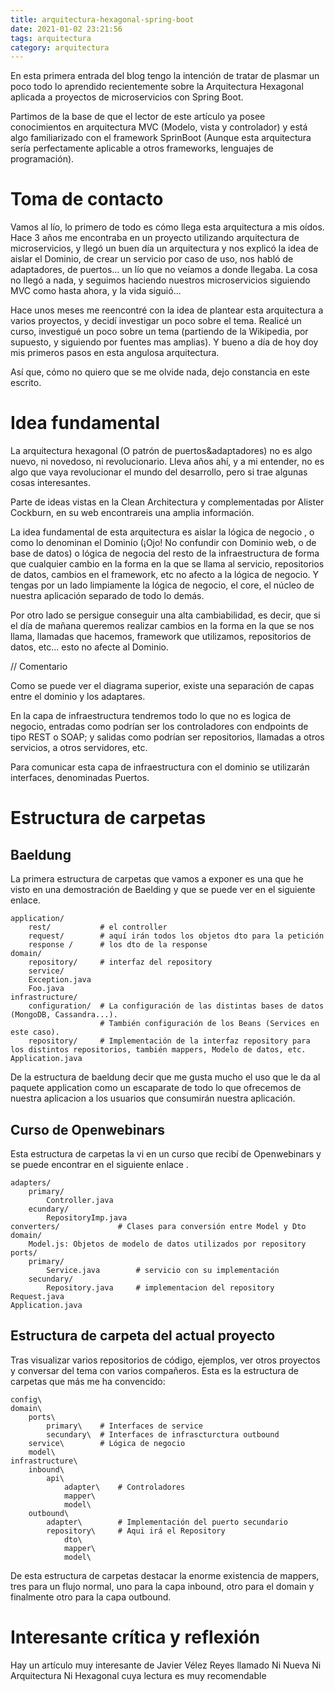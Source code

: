 ```yaml
---
title: arquitectura-hexagonal-spring-boot
date: 2021-01-02 23:21:56
tags: arquitectura
category: arquitectura
---
```


En esta primera entrada del blog tengo la intención de tratar de plasmar un poco todo lo aprendido recientemente sobre la Arquitectura Hexagonal aplicada a proyectos de microservicios con Spring Boot.

Partimos de la base de que el lector de este artículo ya posee conocimientos en arquitectura MVC (Modelo, vista y controlador) y está algo familiarizado con el framework SprinBoot (Aunque esta arquitectura sería perfectamente aplicable a otros frameworks, lenguajes de programación).

# Toma de contacto
Vamos al lío, lo primero de todo es cómo llega esta arquitectura a mis oídos. Hace 3 años me encontraba en un proyecto utilizando arquitectura de microservicios, y llegó un buen día un arquitectura y nos explicó la idea de aislar el Dominio, de crear un servicio por caso de uso, nos habló de adaptadores, de puertos... un lío que no veíamos a donde llegaba. La cosa no llegó a nada, y seguimos haciendo nuestros microservicios siguiendo MVC como hasta ahora, y la vida siguió...

Hace unos meses me reencontré con la idea de plantear esta arquitectura a varios proyectos, y decidí investigar un poco sobre el tema. Realicé un curso, investigué un poco sobre un tema (partiendo de la Wikipedia, por supuesto, y siguiendo por fuentes mas amplias). Y bueno a día de hoy doy mis primeros pasos en esta angulosa arquitectura. 

Así que, cómo no quiero que se me olvide nada, dejo constancia en este escrito.

# Idea fundamental

La arquitectura hexagonal (O patrón de puertos&adaptadores) no es algo nuevo, ni novedoso, ni revolucionario. Lleva años ahí, y a mi entender, no es algo que vaya revolucionar el mundo del desarrollo, pero si trae algunas cosas interesantes.

Parte de ideas vistas en la Clean Architectura y complementadas por Alister Cockburn, en su web encontrareis una amplia información.

La idea fundamental de esta arquitectura es aislar la lógica de negocio , o como lo denominan el Dominio (¡Ojo! No confundir con Dominio web, o de base de datos) o lógica de negocia del resto de la infraestructura de forma que cualquier cambio en la forma en la que se llama al servicio, repositorios de datos, cambios en el framework, etc no afecto a la lógica de negocio. Y tengas por un lado limpiamente la lógica de negocio, el core, el núcleo de nuestra aplicación separado de todo lo demás.

Por otro lado se persigue conseguir una alta cambiabilidad, es decir, que si el día de mañana queremos realizar cambios en la forma en la que se nos llama, llamadas que hacemos, framework que utilizamos, repositorios de datos, etc... esto no afecte al Dominio.

// Comentario

Como se puede ver el diagrama superior, existe una separación de capas entre el dominio y los adaptares.

En la capa de infraestructura tendremos todo lo que no es logica de negocio, entradas como podrían ser los controladores con endpoints de tipo REST o SOAP; y salidas como podrían ser repositorios, llamadas a otros servicios, a otros servidores, etc.

Para comunicar esta capa de infraestructura con el dominio se utilizarán interfaces, denominadas Puertos.

# Estructura de carpetas
## Baeldung
La primera estructura de carpetas que vamos a exponer es una que he visto en una demostración de Baelding y que se puede ver en el siguiente enlace.

```
application/
    rest/           # el controller
    request/        # aquí irán todos los objetos dto para la petición
    response /      # los dto de la response
domain/
    repository/     # interfaz del repository          
    service/         
    Exception.java
    Foo.java              
infrastructure/
    configuration/  # La configuración de las distintas bases de datos (MongoDB, Cassandra...). 
                    # También configuración de los Beans (Services en este caso).
    repository/     # Implementación de la interfaz repository para los distintos repositorios, también mappers, Modelo de datos, etc.
Application.java
```
De la estructura de baeldung decir que me gusta mucho el uso que le da al paquete application como un escaparate de todo lo que ofrecemos de nuestra aplicacion a los usuarios que consumirán nuestra aplicación.

## Curso de Openwebinars
Esta estructura de carpetas la vi en un curso que recibí de Openwebinars y se puede encontrar en el siguiente enlace .

```
adapters/
    primary/
        Controller.java
    ecundary/
        RepositoryImp.java
converters/             # Clases para conversión entre Model y Dto
domain/
    Model.js: Objetos de modelo de datos utilizados por repository
ports/
    primary/
        Service.java        # servicio con su implementación
    secundary/
        Repository.java     # implementacion del repository
Request.java
Application.java
```

## Estructura de carpeta del actual proyecto
Tras visualizar varios repositorios de código, ejemplos, ver otros proyectos y conversar del tema con varios compañeros. Esta es la estructura de carpetas que más me ha convencido:
```
config\
domain\
    ports\
        primary\    # Interfaces de service
        secundary\  # Interfaces de infrascturctura outbound
    service\        # Lógica de negocio
    model\        
infrastructure\
    inbound\
        api\
            adapter\    # Controladores
            mapper\
            model\
    outbound\
        adapter\        # Implementación del puerto secundario
        repository\     # Aqui irá el Repository
            dto\
            mapper\     
            model\
```
De esta estructura de carpetas destacar la enorme existencia de mappers, tres para un flujo normal, uno para la capa inbound, otro para el domain y finalmente otro para la capa outbound.

# Interesante crítica y reflexión
Hay un artículo muy interesante de Javier Vélez Reyes llamado Ni Nueva Ni Arquitectura Ni Hexagonal cuya lectura es muy recomendable